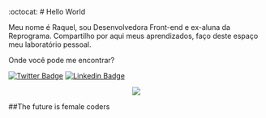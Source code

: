 :octocat: # Hello World 

Meu nome é Raquel, sou Desenvolvedora Front-end e ex-aluna da Reprograma. Compartilho por aqui meus aprendizados, faço deste espaço meu laboratório pessoal.

Onde você pode me encontrar?

[![Twitter Badge](https://img.shields.io/badge/-Twitter-1ca0f1?style=flat-square&labelColor=1ca0f1&logo=twitter&logoColor=white&link=https://twitter.com/RaquelBenington)](https://twitter.com/RaquelBenington)
[![Linkedin Badge](https://img.shields.io/badge/-LinkedIn-blue?style=flat-square&logo=Linkedin&logoColor=white&link=https://www.linkedin.com/in/RaquelBenington)](https://www.linkedin.com/in/raquelbennington/)

<p align="center">
  <img src="https://miro.medium.com/max/3200/1*0KFB17_NGTPB0XWyc4BSgQ.jpeg">
</p>

##The future is female coders

<!--
**RaquelBennington/raquelbennington** is a ✨ _special_ ✨ repository because its `README.md` (this file) appears on your GitHub profile.
-->
